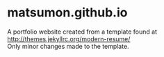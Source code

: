 # matsumon.github.io
A portfolio website created from a template found at http://themes.jekyllrc.org/modern-resume/
<br> Only minor changes made to the template.
